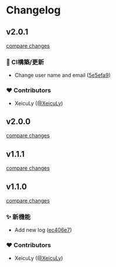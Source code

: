# Changelog

## v2.0.1

[compare changes](https://github.com/XeicuLy/xeiculy-npm-release-test-v2/compare/v2.0.0...v2.0.1)

### 👷 CI構築/更新

- Change user name and email ([5e5efa9](https://github.com/XeicuLy/xeiculy-npm-release-test-v2/commit/5e5efa9))

### ❤️ Contributors

- XeicuLy ([@XeicuLy](https://github.com/XeicuLy))

## v2.0.0

[compare changes](https://github.com/XeicuLy/xeiculy-npm-release-test-v2/compare/v1.1.1...v2.0.0)

## v1.1.1

[compare changes](https://github.com/XeicuLy/xeiculy-npm-release-test-v2/compare/v1.1.0...v1.1.1)

## v1.1.0

[compare changes](https://github.com/XeicuLy/xeiculy-npm-release-test-v2/compare/v1.0.0...v1.1.0)

### ✨ 新機能

- Add new log ([ec406e7](https://github.com/XeicuLy/xeiculy-npm-release-test-v2/commit/ec406e7))

### ❤️ Contributors

- XeicuLy ([@XeicuLy](https://github.com/XeicuLy))
